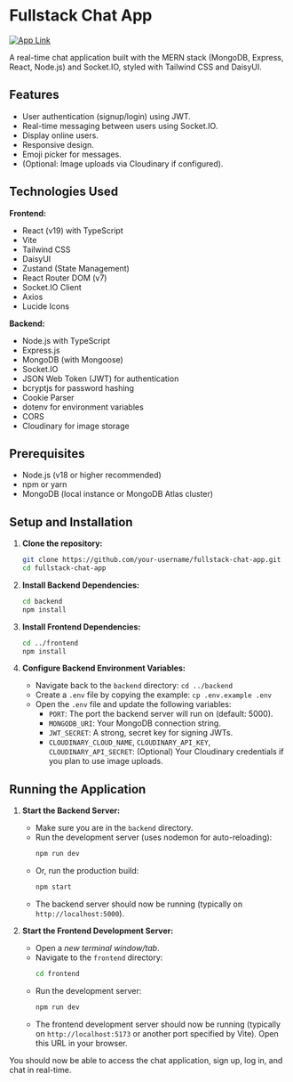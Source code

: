 # Fullstack Chat App

[![App Link](https://img.shields.io/badge/View%20Deployed%20App-Render-blue)](https://fullstack-chat-app-glyx.onrender.com/)

A real-time chat application built with the MERN stack (MongoDB, Express, React, Node.js) and Socket.IO, styled with Tailwind CSS and DaisyUI.

## Features

*   User authentication (signup/login) using JWT.
*   Real-time messaging between users using Socket.IO.
*   Display online users.
*   Responsive design.
*   Emoji picker for messages.
*   (Optional: Image uploads via Cloudinary if configured).

## Technologies Used

**Frontend:**

*   React (v19) with TypeScript
*   Vite
*   Tailwind CSS
*   DaisyUI
*   Zustand (State Management)
*   React Router DOM (v7)
*   Socket.IO Client
*   Axios
*   Lucide Icons

**Backend:**

*   Node.js with TypeScript
*   Express.js
*   MongoDB (with Mongoose)
*   Socket.IO
*   JSON Web Token (JWT) for authentication
*   bcryptjs for password hashing
*   Cookie Parser
*   dotenv for environment variables
*   CORS
*   Cloudinary for image storage

## Prerequisites

*   Node.js (v18 or higher recommended)
*   npm or yarn
*   MongoDB (local instance or MongoDB Atlas cluster)

## Setup and Installation

1.  **Clone the repository:**
    ```bash
    git clone https://github.com/your-username/fullstack-chat-app.git
    cd fullstack-chat-app
    ```

2.  **Install Backend Dependencies:**
    ```bash
    cd backend
    npm install
    ```

3.  **Install Frontend Dependencies:**
    ```bash
    cd ../frontend
    npm install
    ```

4.  **Configure Backend Environment Variables:**
    *   Navigate back to the `backend` directory: `cd ../backend`
    *   Create a `.env` file by copying the example: `cp .env.example .env`
    *   Open the `.env` file and update the following variables:
        *   `PORT`: The port the backend server will run on (default: 5000).
        *   `MONGODB_URI`: Your MongoDB connection string.
        *   `JWT_SECRET`: A strong, secret key for signing JWTs.
        *   `CLOUDINARY_CLOUD_NAME`, `CLOUDINARY_API_KEY`, `CLOUDINARY_API_SECRET`: (Optional) Your Cloudinary credentials if you plan to use image uploads.

## Running the Application

1.  **Start the Backend Server:**
    *   Make sure you are in the `backend` directory.
    *   Run the development server (uses nodemon for auto-reloading):
        ```bash
        npm run dev
        ```
    *   Or, run the production build:
        ```bash
        npm start
        ```
    *   The backend server should now be running (typically on `http://localhost:5000`).

2.  **Start the Frontend Development Server:**
    *   Open a *new terminal window/tab*.
    *   Navigate to the `frontend` directory:
        ```bash
        cd frontend
        ```
    *   Run the development server:
        ```bash
        npm run dev
        ```
    *   The frontend development server should now be running (typically on `http://localhost:5173` or another port specified by Vite). Open this URL in your browser.

You should now be able to access the chat application, sign up, log in, and chat in real-time.
